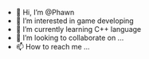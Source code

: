 - 👋 Hi, I’m @Phawn
- 👀 I’m interested in game developing
- 🌱 I’m currently learning C++ language
- 💞️ I’m looking to collaborate on ...
- 📫 How to reach me ...

<!---
Phawn/Phawn is a ✨ special ✨ repository because its `README.md` (this file) appears on your GitHub profile.
You can click the Preview link to take a look at your changes.
--->
